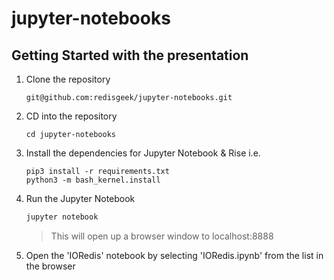 # jupyter-notebooks

## Getting Started with the presentation

1. Clone the repository
    ```
    git@github.com:redisgeek/jupyter-notebooks.git
    ```
2. CD into the repository
    ```
    cd jupyter-notebooks
    ```
3. Install the dependencies for Jupyter Notebook & Rise i.e.
    ```
    pip3 install -r requirements.txt
    python3 -m bash_kernel.install
    ```
4. Run the Jupyter Notebook
   ```bash
   jupyter notebook
   ```
   > This will open up a browser window to localhost:8888
   
6. Open the 'IORedis' notebook by selecting 'IORedis.ipynb' from the list in the browser 
